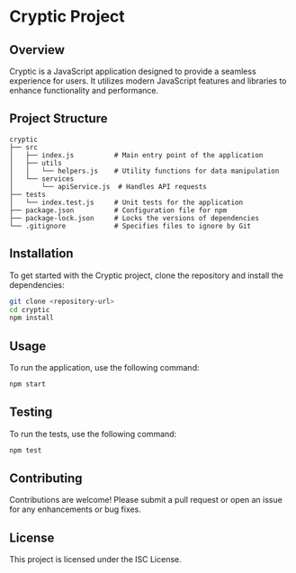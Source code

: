 # Cryptic Project

## Overview
Cryptic is a JavaScript application designed to provide a seamless experience for users. It utilizes modern JavaScript features and libraries to enhance functionality and performance.

## Project Structure
```
cryptic
├── src
│   ├── index.js          # Main entry point of the application
│   ├── utils
│   │   └── helpers.js    # Utility functions for data manipulation
│   └── services
│       └── apiService.js  # Handles API requests
├── tests
│   └── index.test.js     # Unit tests for the application
├── package.json          # Configuration file for npm
├── package-lock.json     # Locks the versions of dependencies
└── .gitignore            # Specifies files to ignore by Git
```

## Installation
To get started with the Cryptic project, clone the repository and install the dependencies:

```bash
git clone <repository-url>
cd cryptic
npm install
```

## Usage
To run the application, use the following command:

```bash
npm start
```

## Testing
To run the tests, use the following command:

```bash
npm test
```

## Contributing
Contributions are welcome! Please submit a pull request or open an issue for any enhancements or bug fixes.

## License
This project is licensed under the ISC License.